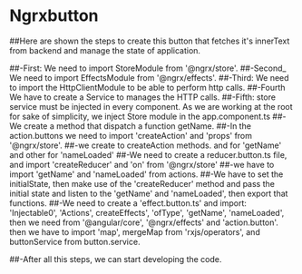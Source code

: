 # Ngrxbutton

##Here are shown the steps to create this button that fetches it's innerText from backend and manage the state of application.

##-First: We need to import StoreModule from '@ngrx/store'.
##-Second_ We need to import EffectsModule from '@ngrx/effects'.
##-Third: We need to import the HttpClientModule to be able to perform http calls.
##-Fourth We have to create a Service to manages the HTTP calls.
##-Fifth: store service must be injected in every component. As we are working at the root for sake of simplicity, we inject Store module in the app.component.ts 
##-We create a method that dispatch a function getName.
##-In the action.buttons we need to import 'createAction' and 'props' from '@ngrx/store'.
##-we create to createAction methods. and for 'getName' and other for 'nameLoaded'
##-We need to create a reducer.button.ts file, and import 'createReducer' and 'on' from '@ngrx/store'
##-we have to import 'getName' and 'nameLoaded' from actions.
##-We have to set the initialState, then make use of the 'createReducer' method and pass the initial state and listen to the 'getName' and 'nameLoaded', then export that functions.
##-We need to create a 'effect.button.ts' and import: 'Injectable0', 'Actions', createEffects', 'ofType', 'getName', 'nameLoaded', then we need from '@angular/core', '@ngrx/effects' and 'action.button'. then we have to import 'map', mergeMap from 'rxjs/operators', and buttonService from button.service.

##-After all this steps, we can start developing the code.



